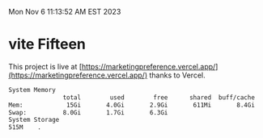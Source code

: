 Mon Nov  6 11:13:52 AM EST 2023

# vite Fifteen


This project is live at [https://marketingpreference.vercel.app/](https://marketingpreference.vercel.app/) thanks to Vercel.

```bash
System Memory
               total        used        free      shared  buff/cache   available
Mem:            15Gi       4.0Gi       2.9Gi       611Mi       8.4Gi        10Gi
Swap:          8.0Gi       1.7Gi       6.3Gi
System Storage
515M	.
